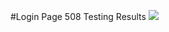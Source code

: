 #Login Page 508 Testing Results
<img src="https://github.com/spinsys/agile/blob/master/images/508_loginPage.png">
